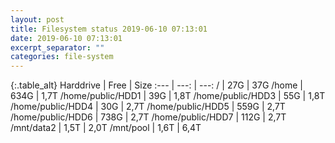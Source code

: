 ```yaml
---
layout: post
title: Filesystem status 2019-06-10 07:13:01
date: 2019-06-10 07:13:01
excerpt_separator: ""
categories: file-system
---
```

{:.table_alt}
Harddrive | Free | Size
:--- | ---: | ---:
/ | 27G | 37G
/home | 634G | 1,7T
/home/public/HDD1 | 39G | 1,8T
/home/public/HDD3 | 55G | 1,8T
/home/public/HDD4 | 30G | 2,7T
/home/public/HDD5 | 559G | 2,7T
/home/public/HDD6 | 738G | 2,7T
/home/public/HDD7 | 112G | 2,7T
/mnt/data2 | 1,5T | 2,0T
/mnt/pool | 1,6T | 6,4T
